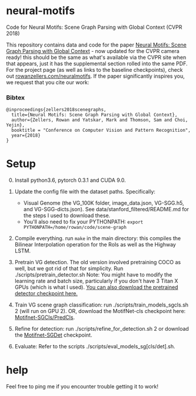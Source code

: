 # neural-motifs
Code for Neural Motifs: Scene Graph Parsing with Global Context (CVPR 2018)

This repository contains data and code for the paper [Neural Motifs: Scene Graph Parsing with Global Context](https://arxiv.org/abs/1711.06640v2) - now updated for the CVPR camera ready! this should be the same as what's available via the CVPR site when that appears, just it has the supplemental section rolled into the same PDF. For the project page (as well as links to the baseline checkpoints), check out [rowanzellers.com/neuralmotifs](https://rowanzellers.com/neuralmotifs). If the paper significantly inspires you, we request that you cite our work:

### Bibtex

```
@inproceedings{zellers2018scenegraphs,
  title={Neural Motifs: Scene Graph Parsing with Global Context},
  author={Zellers, Rowan and Yatskar, Mark and Thomson, Sam and Choi, Yejin},
  booktitle = "Conference on Computer Vision and Pattern Recognition",  
  year={2018}
}
```
# Setup


0. Install python3.6, pytorch 0.3.1 and CUDA 9.0. 

1. Update the config file with the dataset paths. Specifically:
    - Visual Genome (the VG_100K folder, image_data.json, VG-SGG.h5, and VG-SGG-dicts.json). See data/stanford_filtered/README.md for the steps I used to download these.
    - You'll also need to fix your PYTHONPATH: ```export PYTHONPATH=/home/rowan/code/scene-graph``` 

2. Compile everything. run ```make``` in the main directory: this compiles the Bilinear Interpolation operation for the RoIs as well as the Highway LSTM.

3. Pretrain VG detection. The old version involved pretraining COCO as well, but we got rid of that for simplicity. Run ./scripts/pretrain_detector.sh
Note: You might have to modify the learning rate and batch size, particularly if you don't have 3 Titan X GPUs (which is what I used). [You can also download the pretrained detector checkpoint here.](https://drive.google.com/open?id=11zKRr2OF5oclFL47kjFYBOxScotQzArX)

4. Train VG scene graph classification: run ./scripts/train_models_sgcls.sh 2 (will run on GPU 2). OR, download the MotifNet-cls checkpoint here: [Motifnet-SGCls/PredCls](https://drive.google.com/open?id=12qziGKYjFD3LAnoy4zDT3bcg5QLC0qN6).
5. Refine for detection: run ./scripts/refine_for_detection.sh 2 or download the [Motifnet-SGDet](https://drive.google.com/open?id=1thd_5uSamJQaXAPVGVOUZGAOfGCYZYmb) checkpoint.
6. Evaluate: Refer to the scripts ./scripts/eval_models_sg[cls/det].sh.

# help

Feel free to ping me if you encounter trouble getting it to work!
